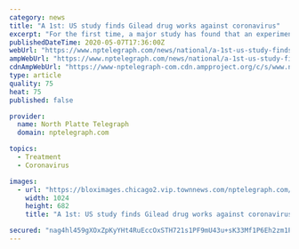 ```yaml
---
category: news
title: "A 1st: US study finds Gilead drug works against coronavirus"
excerpt: "For the first time, a major study has found that an experimental drug works against the new coronavirus, and U.S. government officials said Wednesday that they would work to make"
publishedDateTime: 2020-05-07T17:36:00Z
webUrl: "https://www.nptelegraph.com/news/national/a-1st-us-study-finds-gilead-drug-works-against-coronavirus/article_c6db2fb9-8b63-55f5-a722-c936d307e156.html"
ampWebUrl: "https://www.nptelegraph.com/news/national/a-1st-us-study-finds-gilead-drug-works-against-coronavirus/article_c6db2fb9-8b63-55f5-a722-c936d307e156.amp.html"
cdnAmpWebUrl: "https://www-nptelegraph-com.cdn.ampproject.org/c/s/www.nptelegraph.com/news/national/a-1st-us-study-finds-gilead-drug-works-against-coronavirus/article_c6db2fb9-8b63-55f5-a722-c936d307e156.amp.html"
type: article
quality: 75
heat: 75
published: false

provider:
  name: North Platte Telegraph
  domain: nptelegraph.com

topics:
  - Treatment
  - Coronavirus

images:
  - url: "https://bloximages.chicago2.vip.townnews.com/nptelegraph.com/content/tncms/assets/v3/editorial/0/a9/0a985e4f-2a1f-5c1f-b5f0-f791a388750b/5ea9fb0c70d4b.image.jpg?resize=1024%2C682"
    width: 1024
    height: 682
    title: "A 1st: US study finds Gilead drug works against coronavirus"

secured: "nag4hl459gXOxZpKyYHt4RuEccOxSTH721s1PF9mU43u+sK33Mf1P6Eh2zm1PMyG0Drgv0R57tNkY/7UEaVndAbTrNjax65pHIKkgQDK4nIm7232Fk0SLz/kt1Ns++ZkZ+HnunT3AM8f03H6gK5mun47hR3+uM7W08mSSEjE5gcKqgmRysZxMc8ExfKDKJD9yTx9OdTfetaFf+WA6b5sayKH+83zR0QvfDIEeYoSKRnjtBs78xlBCXMQaHIErAX+1c76bJAe814w7NZf+qUTvKS9vUVC1nWoV8DBAz8kA+8fHRLmWqHZoPovmIRIhGDi/JjRT2zJaf0B/KMhGYlwfMhGWUvwoByO/rzfQNg36fYiwZohEJ7lZou5+GgwmDRRLgblpkrkD3TWlDx45FA3ebK0ImqZx+5p1iJsOIByZgn4CjEYo5t86wE9aVQGuagz/BPqs1WW94a91xzg7jUcFad0j2JEeE4+4VE2HX0i9WA=;kSaoRH9KJo5A1QvbGQUoAw=="
---
```


